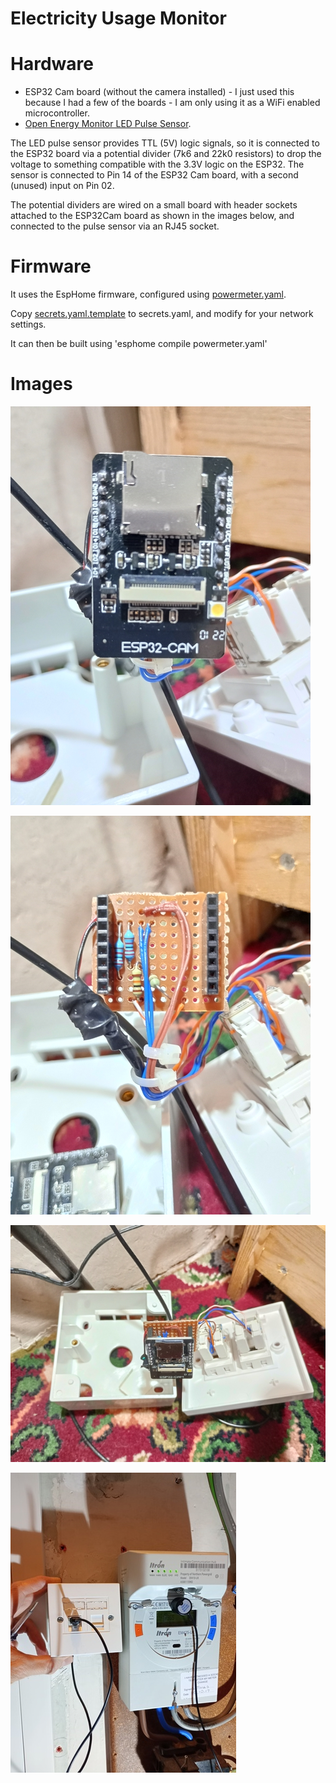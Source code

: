 # Electricity Usage Monitor

# Hardware

  - ESP32 Cam board (without the camera installed) - I just used this because I had a few of the boards - I am only using it as a WiFi enabled microcontroller.
  - [Open Energy Monitor LED Pulse Sensor](https://shop.openenergymonitor.com/optical-utility-meter-led-pulse-sensor/).
  
  The LED pulse sensor provides TTL (5V) logic signals, so it is connected to the ESP32 board via a potential divider (7k6 and 22k0 resistors) to drop the voltage to something compatible with the 3.3V logic on the ESP32.   The sensor is connected to Pin 14 of the ESP32 Cam board, with a second (unused) input on Pin 02.

  The potential dividers are wired on a small board with header sockets attached to the ESP32Cam board as shown in the images below, and connected to the pulse sensor via an RJ45 socket.

# Firmware
It uses the EspHome firmware, configured using [powermeter.yaml](powermeter.yaml).

Copy [secrets.yaml.template](secrets.yaml.template) to secrets.yaml, and modify for your network settings.

It can then be built using 'esphome compile powermeter.yaml'

# Images
![Microcontroller Board](images/microcontroller_board.jpg "ESP32 Cam Microcontroller Board")

![Signal Conditioning Board](images/signal_conditioning.jpg "Simple 5V-3.3V input signal conditioning board")

![Assembly](images/assembly.jpg "Assembled Power Monitor")

![Installation](images/installation.jpg "Power Monitor installed with Meter")



